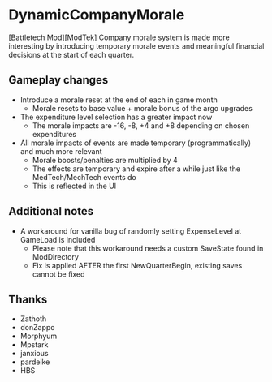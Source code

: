 # DynamicCompanyMorale

[Battletech Mod][ModTek] Company morale system is made more interesting by introducing temporary morale events and meaningful financial decisions at the start of each quarter.

## Gameplay changes
* Introduce a morale reset at the end of each in game month
  * Morale resets to base value + morale bonus of the argo upgrades
* The expenditure level selection has a greater impact now
  * The morale impacts are -16, -8, +4 and +8 depending on chosen expenditures
* All morale impacts of events are made temporary (programmatically) and much more relevant
  * Morale boosts/penalties are multiplied by 4
  * The effects are temporary and expire after a while just like the MedTech/MechTech events do
  * This is reflected in the UI

## Additional notes
* A workaround for vanilla bug of randomly setting ExpenseLevel at GameLoad is included
  * Please note that this workaround needs a custom SaveState found in ModDirectory
  * Fix is applied AFTER the first NewQuarterBegin, existing saves cannot be fixed

## Thanks
* Zathoth
* donZappo
* Morphyum
* Mpstark
* janxious
* pardeike
* HBS